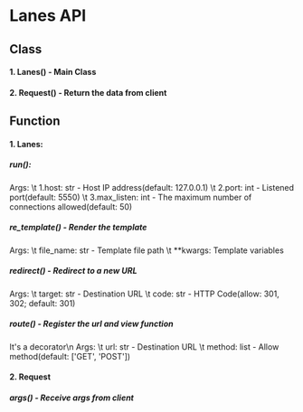 # Lanes API
## Class
#### 1. Lanes() - Main Class
#### 2. Request() - Return the data from client
## Function
#### 1. Lanes:
##### run():
Args:
\t 1.host: str - Host IP address(default: 127.0.0.1)
\t 2.port: int - Listened port(default: 5550)
\t 3.max_listen: int - The maximum number of connections allowed(default: 50)

##### re_template() - Render the template
Args:
\t file_name: str - Template file path
\t **kwargs: Template variables

##### redirect() - Redirect to a new URL
Args:
\t target: str - Destination URL
\t code: str - HTTP Code(allow: 301, 302; default: 301)

##### route() - Register the url and view function
It's a decorator\n
Args:
\t url: str - Destination URL
\t method: list - Allow method(default: ['GET', 'POST'])

#### 2. Request
##### args() - Receive args from client


